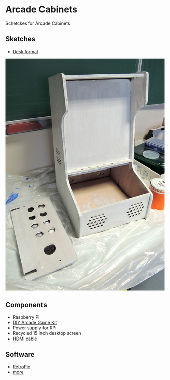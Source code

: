 # Arcade Cabinets

Schetckes for Arcade Cabinets

## Sketches
* [Desk format](./desk)

![Arcade Cabinet](./desk/arcade2.jpg)

## Components

* Raspberry Pi
* [DIY Arcade Game Kit](https://fr.aliexpress.com/wholesale?SearchText=arcade+game+kit+diy)
* Power supply for RPI
* Recycled 15 inch desktop screen
* HDMI cable

## Software

* [RetroPie](https://retropie.org.uk/)
* [more](https://all3dp.com/2/raspberry-pi-emulator/)


